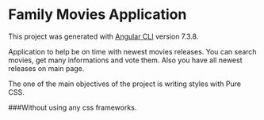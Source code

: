 # Family Movies Application

This project was generated with [Angular CLI](https://github.com/angular/angular-cli) version 7.3.8.

Application to help be on time with newest movies releases. 
You can search movies, get many informations and vote them.
Also you have all newest releases on main page.

The one of the main objectives of the project is writing styles with Pure CSS. 

###Without using any css frameworks.
